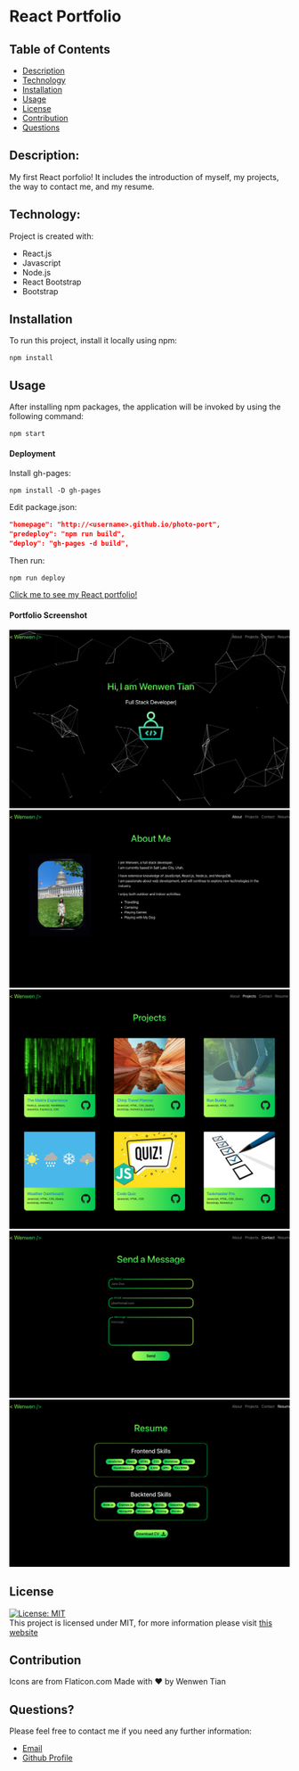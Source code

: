 # React Portfolio

## Table of Contents

- [Description](#description)
- [Technology](#Technology)
- [Installation](#installation)
- [Usage](#usage)
- [License](#license)
- [Contribution](#contribution)
- [Questions](#questions)

## Description:

My first React porfolio! It includes the introduction of myself, my projects, the way to contact me, and my resume.

## Technology:

Project is created with:

- React.js
- Javascript
- Node.js
- React Bootstrap
- Bootstrap

## Installation

To run this project, install it locally using npm:

```
npm install
```

## Usage

After installing npm packages, the application will be invoked by using the following command:

```
npm start
```

#### Deployment

Install gh-pages:

```
npm install -D gh-pages
```

Edit package.json:

```json
"homepage": "http://<username>.github.io/photo-port",
"predeploy": "npm run build",
"deploy": "gh-pages -d build",
```

Then run:

```
npm run deploy
```

[Click me to see my React portfolio!](https://joce1ynn.github.io/portfolio-React/)

#### Portfolio Screenshot

![Screenshot](./src/assets/images/home.png)
![Screenshot](./src/assets/images/about.png)
![Screenshot](./src/assets/images/projects.png)
![Screenshot](./src/assets/images/contact.png)
![Screenshot](./src/assets/images/resume.png)

## License

[![License: MIT](https://img.shields.io/badge/License-MIT-yellow.svg)](https://opensource.org/licenses/MIT) <br>
This project is licensed under MIT, for more information please visit [this website](https://opensource.org/licenses/MIT)

## Contribution
Icons are from Flaticon.com
Made with ❤️ by Wenwen Tian

## Questions?

Please feel free to contact me if you need any further information:

- [Email](wwtian9@gmail.com)
- [Github Profile](https://github.com/joce1ynn)
